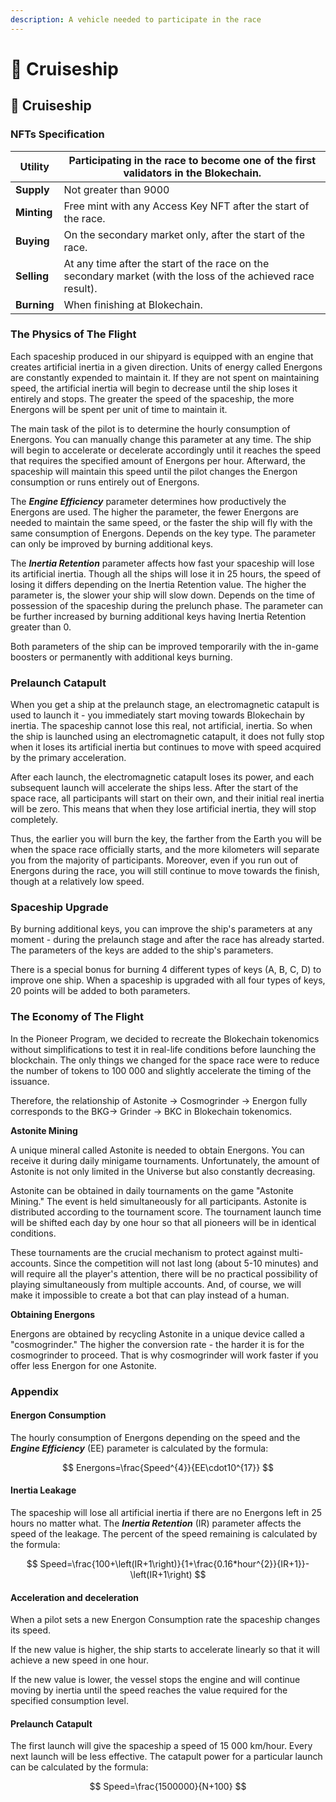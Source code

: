 ```yaml
---
description: A vehicle needed to participate in the race
---
```


# 🌄 Cruiseship

## 🚀 Cruiseship

### NFTs Specification

| **Utility** | Participating in the race to become one of the first validators in the Blokechain.                           |
| ----------- | ------------------------------------------------------------------------------------------------------------ |
| **Supply**  | Not greater than 9000                                                                                        |
| **Minting** | Free mint with any Access Key NFT after the start of the race.                                               |
| **Buying**  | On the secondary market only, after the start of the race.                                                   |
| **Selling** | At any time after the start of the race on the secondary market (with the loss of the achieved race result). |
| **Burning** | When finishing at Blokechain.                                                                                |

### The Physics of The Flight

Each spaceship produced in our shipyard is equipped with an engine that creates artificial inertia in a given direction. Units of energy called Energons are constantly expended to maintain it. If they are not spent on maintaining speed, the artificial inertia will begin to decrease until the ship loses it entirely and stops. The greater the speed of the spaceship, the more Energons will be spent per unit of time to maintain it.

The main task of the pilot is to determine the hourly consumption of Energons. You can manually change this parameter at any time. The ship will begin to accelerate or decelerate accordingly until it reaches the speed that requires the specified amount of Energons per hour. Afterward, the spaceship will maintain this speed until the pilot changes the Energon consumption or runs entirely out of Energons.

The _**Engine Efficiency**_ parameter determines how productively the Energons are used. The higher the parameter, the fewer Energons are needed to maintain the same speed, or the faster the ship will fly with the same consumption of Energons. Depends on the key type. The parameter can only be improved by burning additional keys.

The _**Inertia Retention**_ parameter affects how fast your spaceship will lose its artificial inertia. Though all the ships will lose it in 25 hours, the speed of losing it differs depending on the Inertia Retention value. The higher the parameter is, the slower your ship will slow down. Depends on the time of possession of the spaceship during the prelunch phase. The parameter can be further increased by burning additional keys having Inertia Retention greater than 0.

Both parameters of the ship can be improved temporarily with the in-game boosters or permanently with additional keys burning.

### Prelaunch Catapult

When you get a ship at the prelaunch stage, an electromagnetic catapult is used to launch it - you immediately start moving towards Blokechain by inertia. The spaceship cannot lose this real, not artificial, inertia. So when the ship is launched using an electromagnetic catapult, it does not fully stop when it loses its artificial inertia but continues to move with speed acquired by the primary acceleration.

After each launch, the electromagnetic catapult loses its power, and each subsequent launch will accelerate the ships less. After the start of the space race, all participants will start on their own, and their initial real inertia will be zero. This means that when they lose artificial inertia, they will stop completely.

Thus, the earlier you will burn the key, the farther from the Earth you will be when the space race officially starts, and the more kilometers will separate you from the majority of participants. Moreover, even if you run out of Energons during the race, you will still continue to move towards the finish, though at a relatively low speed.

### Spaceship Upgrade

By burning additional keys, you can improve the ship's parameters at any moment - during the prelaunch stage and after the race has already started. The parameters of the keys are added to the ship's parameters.

There is a special bonus for burning 4 different types of keys (A, B, C, D) to improve one ship. When a spaceship is upgraded with all four types of keys, 20 points will be added to both parameters.

### The Economy of The Flight

In the Pioneer Program, we decided to recreate the Blokechain tokenomics without simplifications to test it in real-life conditions before launching the blockchain. The only things we changed for the space race were to reduce the number of tokens to 100 000 and slightly accelerate the timing of the issuance.

Therefore, the relationship of Astonite -> Cosmogrinder -> Energon fully corresponds to the BKG-> Grinder -> BKC in Blokechain tokenomics.

**Astonite Mining**

A unique mineral called Astonite is needed to obtain Energons. You can receive it during daily minigame tournaments. Unfortunately, the amount of Astonite is not only limited in the Universe but also constantly decreasing.

Astonite can be obtained in daily tournaments on the game "Astonite Mining." The event is held simultaneously for all participants. Astonite is distributed according to the tournament score. The tournament launch time will be shifted each day by one hour so that all pioneers will be in identical conditions.

These tournaments are the crucial mechanism to protect against multi-accounts. Since the competition will not last long (about 5-10 minutes) and will require all the player's attention, there will be no practical possibility of playing simultaneously from multiple accounts. And, of course, we will make it impossible to create a bot that can play instead of a human.

**Obtaining Energons**

Energons are obtained by recycling Astonite in a unique device called a "cosmogrinder." The higher the conversion rate - the harder it is for the cosmogrinder to proceed. That is why cosmogrinder will work faster if you offer less Energon for one Astonite.

### Appendix

#### Energon Consumption

The hourly consumption of Energons depending on the speed and the _**Engine Efficiency**_ (EE) parameter is calculated by the formula:

$$
Energons=\frac{Speed^{4}}{EE\cdot10^{17}}
$$

#### Inertia Leakage

The spaceship will lose all artificial inertia if there are no Energons left in 25 hours no matter what. The _**Inertia Retention**_ (IR) parameter affects the speed of the leakage. The percent of the speed remaining is calculated by the formula:

$$
Speed=\frac{100+\left(IR+1\right)}{1+\frac{0.16*hour^{2}}{IR+1}}-\left(IR+1\right)
$$

#### Acceleration and deceleration

When a pilot sets a new Energon Consumption rate the spaceship changes its speed.

If the new value is higher, the ship starts to accelerate linearly so that it will achieve a new speed in one hour.

If the new value is lower, the vessel stops the engine and will continue moving by inertia until the speed reaches the value required for the specified consumption level.

#### Prelaunch Catapult

The first launch will give the spaceship a speed of 15 000 km/hour. Every next launch will be less effective. The catapult power for a particular launch can be calculated by the formula:

$$
Speed=\frac{1500000}{N+100}
$$
